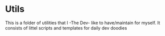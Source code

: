 # Utils

This is a folder of utilities that I -The Dev- like to have/maintain for myself.
It consists of littel scripts and templates for daily dev doodies 
